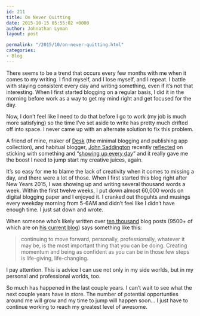 ```yaml
---
id: 211
title: On Never Quitting
date: 2015-10-15 05:55:02 +0000
author: Johnathan Lyman
layout: post

permalink: "/2015/10/on-never-quitting.html"
categories:
- Blog
---
```

There seems to be a trend that occurs every few months with me when it comes to my writing. I find myself, and I lose myself, and I repeat. I battle with staying consistent every day and writing something, even if it’s not that interesting. When I first started blogging on a regular basis, I did it in the morning before work as a way to get my mind right and get focused for the day.

Now, I don’t feel like I need to do that before I go to work (my job is much more satisfying) so the time I’ve set aside to write has pretty much drifted off into space. I never came up with an alternate solution to fix this problem.

A friend of mine, maker of [Desk](http://desk.pm) (the minimal blogging and publishing app collection), and habitual blogger, [John Saddington](http://john.do) recently [reflected](http://john.do/seth-on-6000/) on sticking with something and “[showing up every day](http://john.do/seth-on-6000/)” and it really gave me the boost I need to jump start my creative juices, again.

It’s so easy for me to blame the lack of creativity when it comes to missing a day, and there were a lot of those. When I first started this blog right after New Years 2015, I was showing up and writing several thousand words a week. Within the first twelve weeks, I put down almost 60,000 words on digital blogging paper and I enjoyed it. I cranked out thoguhts and musings every weekday morning from 5-6AM and didn’t feel like I didn’t have enough time. I just sat down and wrote.

When someone who’s likely written over [ten thousand](http://john.do/9000-posts/) blog posts (9500+ of which are on [his current blog](http://john.do/9000-posts/)) says something like this:

> continuing to move forward, personally, professionally, whatever it may be, is the most important thing that you can be doing. Creating momentum and being as confident as you can be in those few steps is life-giving, life-changing.

I pay attention. This is advice I can use not only in my side worlds, but in my personal and professional worlds, too.

So much has happened in the last couple years. I can’t wait to see what the next couple years have in store. The number of potential opportunties around me will grow and my time to jump will happen soon… I just have to continue working to reach my greatest level of awesome.